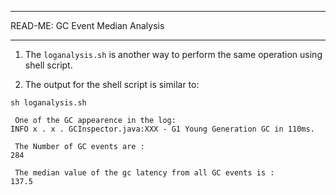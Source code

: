 ************************************
READ-ME: GC Event Median Analysis
************************************

1. The `loganalysis.sh` is another way to perform the same operation using shell script.

2. The output for the shell script is similar to:
~~~
sh loganalysis.sh

 One of the GC appearence in the log:
INFO x . x . GCInspector.java:XXX - G1 Young Generation GC in 110ms.

 The Number of GC events are :
284

 The median value of the gc latency from all GC events is :
137.5

~~~ 
